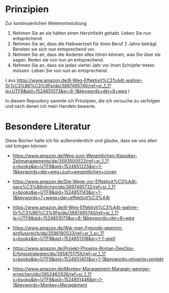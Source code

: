 # Prinzipien
Zur kontinuierlichen Weiterentwicklung

  1. Nehmen Sie an sie hätten einen Herzinfarkt gehabt. Leben Sie nun entsprechend.
  2. Nehmen Sie an, dass die Halbwertzeit für ihren Beruf 2 Jahre beträgt. Bereiten sie sich nun entsprechend vor.
  3. Nehmen Sie an, dass die Anderen alles hören können, was Sie über sie sagen. Reden sie von nun an entsprechend.
  4. Nehmen Sie an, dass sie jedes viertel Jahr vor ihren Schöpfer treten müssen. Leben Sie von nun an entsprechend.
  
( aus https://www.amazon.de/8-Weg-Effektivit%C3%A4t-wahrer-Gr%C3%B6%C3%9Fe/dp/3897495740/ref=sr_1_1?ie=UTF8&qid=1524851073&sr=8-1&keywords=der+8+weg )
  
In diesem Repository sammle ich Prinzipien, die ich versuche zu verfolgen und nach denen 
ich mein Handeln bewerte. 

# Besondere Literatur

Diese Bücher halte ich für außerordentlich und glaube, dass sie uns allen viel bringen können:

  - https://www.amazon.de/Weg-zum-Wesentlichen-Klassiker-Zeitmanagements/dp/3593500523/ref=sr_1_1?s=books&ie=UTF8&qid=1524851225&sr=1-1&keywords=der+weg+zum+wesentlichen+covey

  - https://www.amazon.de/Die-Wege-zur-Effektivit%C3%A4t-pers%C3%B6nlichen/dp/3897495732/ref=sr_1_1?s=books&ie=UTF8&qid=1524851143&sr=1-1&keywords=7+wege+der+effektivit%C3%A4t

  - https://www.amazon.de/8-Weg-Effektivit%C3%A4t-wahrer-Gr%C3%B6%C3%9Fe/dp/3897495740/ref=sr_1_1?ie=UTF8&qid=1524851073&sr=8-1&keywords=der+8+weg
  
  - https://www.amazon.de/Wie-man-Freunde-gewinnt-einflussreich/dp/3596190533/ref=sr_1_sc_1?s=books&ie=UTF8&qid=1524851318&sr=1-1-spell

  - https://www.amazon.de/Projekt-Phoenix-Roman-DevOps-Erfolgsstrategien/dp/395875175X/ref=sr_1_1?s=books&ie=UTF8&qid=1524851401&sr=1-1&keywords=phoenix+projekt
  
  - https://www.amazon.de/Monkey-Management-Manager-weniger-erreichen/dp/3952462926/ref=sr_1_1?s=books&ie=UTF8&qid=1524851446&sr=1-1&keywords=Monkey+Management
